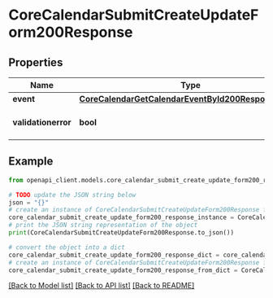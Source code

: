 # CoreCalendarSubmitCreateUpdateForm200Response


## Properties

Name | Type | Description | Notes
------------ | ------------- | ------------- | -------------
**event** | [**CoreCalendarGetCalendarEventById200ResponseEvent**](CoreCalendarGetCalendarEventById200ResponseEvent.md) |  | [optional] 
**validationerror** | **bool** | Invalid form data | [optional] [default to False]

## Example

```python
from openapi_client.models.core_calendar_submit_create_update_form200_response import CoreCalendarSubmitCreateUpdateForm200Response

# TODO update the JSON string below
json = "{}"
# create an instance of CoreCalendarSubmitCreateUpdateForm200Response from a JSON string
core_calendar_submit_create_update_form200_response_instance = CoreCalendarSubmitCreateUpdateForm200Response.from_json(json)
# print the JSON string representation of the object
print(CoreCalendarSubmitCreateUpdateForm200Response.to_json())

# convert the object into a dict
core_calendar_submit_create_update_form200_response_dict = core_calendar_submit_create_update_form200_response_instance.to_dict()
# create an instance of CoreCalendarSubmitCreateUpdateForm200Response from a dict
core_calendar_submit_create_update_form200_response_from_dict = CoreCalendarSubmitCreateUpdateForm200Response.from_dict(core_calendar_submit_create_update_form200_response_dict)
```
[[Back to Model list]](../README.md#documentation-for-models) [[Back to API list]](../README.md#documentation-for-api-endpoints) [[Back to README]](../README.md)


